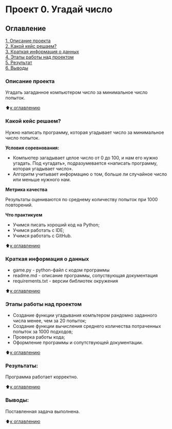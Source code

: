 # Проект 0. Угадай число

## Оглавление  
[1. Описание проекта](.README.md#Описание-проекта)  
[2. Какой кейс решаем?](.README.md#Какой-кейс-решаем)  
[3. Краткая информация о данных](.README.md#Краткая-информация-о-данных)  
[4. Этапы работы над проектом](.README.md#Этапы-работы-над-проектом)  
[5. Результат](.README.md#Результат)    
[6. Выводы](.README.md#Выводы) 

### Описание проекта    

Угадать загаданное компьютером число за минимальное число попыток.

:arrow_up:[к оглавлению](.README.md#Оглавление)


### Какой кейс решаем?  

Нужно написать программу, которая угадывает число за минимальное число попыток.

**Условия соревнования:**  

- Компьютер загадывает целое число от 0 до 100, и нам его нужно угадать. Под «угадать», подразумевается «написать программу, которая угадывает число».
- Алгоритм учитывает информацию о том, больше ли случайное число или меньше нужного нам.

**Метрика качества**   

Результаты оцениваются по среднему количеству попыток при 1000 повторений.

**Что практикуем**    

* Учимся писать хороший код на Python;
* Учимся работать с IDE;
* Учимся работать с GitHub.


:arrow_up:[к оглавлению](.README.md#Оглавление)


### Краткая информация о данных

* game.py - python-файл с кодом программы
* readme.md - описание программы, сопуствующая документация
* requirements.txt - версии библиотек окружения

  
:arrow_up:[к оглавлению](.README.md#Оглавление)


### Этапы работы над проектом  

* Создание функции угадывания компьтером рандомно заданного числа менее, чем за 20 попыток;
* Создание функции вычисления среднего количества потраченных попыток за 1000 подходов;
* Проверка работы кода;
* Оформление программы и сопутствующей документации.


:arrow_up:[к оглавлению](.README.md#Оглавление)


### Результаты:  

Программа работает корректно.


:arrow_up:[к оглавлению](.README.md#Оглавление)


### Выводы:  

Поставленная задача выполнена.


:arrow_up:[к оглавлению](.README.md#Оглавление)
